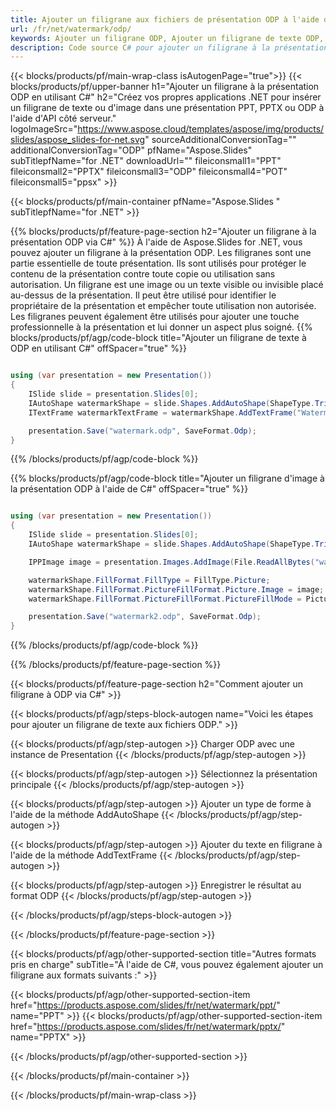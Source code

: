 ```yaml
---
title: Ajouter un filigrane aux fichiers de présentation ODP à l'aide de .NET
url: /fr/net/watermark/odp/
keywords: Ajouter un filigrane ODP, Ajouter un filigrane de texte ODP, Ajouter un filigrane d'image ODP
description: Code source C# pour ajouter un filigrane à la présentation ODP.
---
```


{{< blocks/products/pf/main-wrap-class isAutogenPage="true">}}
{{< blocks/products/pf/upper-banner h1="Ajouter un filigrane à la présentation ODP en utilisant C#" h2="Créez vos propres applications .NET pour insérer un filigrane de texte ou d'image dans une présentation PPT, PPTX ou ODP à l'aide d'API côté serveur." logoImageSrc="https://www.aspose.cloud/templates/aspose/img/products/slides/aspose_slides-for-net.svg" sourceAdditionalConversionTag="" additionalConversionTag="ODP" pfName="Aspose.Slides" subTitlepfName="for .NET" downloadUrl="" fileiconsmall1="PPT" fileiconsmall2="PPTX" fileiconsmall3="ODP" fileiconsmall4="POT" fileiconsmall5="ppsx" >}}

{{< blocks/products/pf/main-container pfName="Aspose.Slides " subTitlepfName="for .NET" >}}

{{% blocks/products/pf/feature-page-section  h2="Ajouter un filigrane à la présentation ODP via C#" %}}
À l'aide de Aspose.Slides for .NET, vous pouvez ajouter un filigrane à la présentation ODP. Les filigranes sont une partie essentielle de toute présentation. Ils sont utilisés pour protéger le contenu de la présentation contre toute copie ou utilisation sans autorisation. Un filigrane est une image ou un texte visible ou invisible placé au-dessus de la présentation. Il peut être utilisé pour identifier le propriétaire de la présentation et empêcher toute utilisation non autorisée. Les filigranes peuvent également être utilisés pour ajouter une touche professionnelle à la présentation et lui donner un aspect plus soigné. 
{{% blocks/products/pf/agp/code-block title="Ajouter un filigrane de texte à ODP en utilisant C#" offSpacer="true" %}}

```cs

using (var presentation = new Presentation())
{
    ISlide slide = presentation.Slides[0];
    IAutoShape watermarkShape = slide.Shapes.AddAutoShape(ShapeType.Triangle, 0, 0, 0, 0);
    ITextFrame watermarkTextFrame = watermarkShape.AddTextFrame("Watermark");

    presentation.Save("watermark.odp", SaveFormat.Odp);
}
```

{{% /blocks/products/pf/agp/code-block %}}

{{% blocks/products/pf/agp/code-block title="Ajouter un filigrane d'image à la présentation ODP à l'aide de C#" offSpacer="true" %}}

```cs

using (var presentation = new Presentation())
{
    ISlide slide = presentation.Slides[0];
    IAutoShape watermarkShape = slide.Shapes.AddAutoShape(ShapeType.Triangle, 0, 0, 0, 0);

    IPPImage image = presentation.Images.AddImage(File.ReadAllBytes("watermark.png"));

    watermarkShape.FillFormat.FillType = FillType.Picture;
    watermarkShape.FillFormat.PictureFillFormat.Picture.Image = image;
    watermarkShape.FillFormat.PictureFillFormat.PictureFillMode = PictureFillMode.Stretch;

    presentation.Save("watermark2.odp", SaveFormat.Odp);
}
```

{{% /blocks/products/pf/agp/code-block %}}

{{% /blocks/products/pf/feature-page-section %}}

{{< blocks/products/pf/feature-page-section  h2="Comment ajouter un filigrane à ODP via C#" >}}

{{< blocks/products/pf/agp/steps-block-autogen name="Voici les étapes pour ajouter un filigrane de texte aux fichiers ODP." >}}

{{< blocks/products/pf/agp/step-autogen >}}
Charger ODP avec une instance de Presentation
{{< /blocks/products/pf/agp/step-autogen >}}

{{< blocks/products/pf/agp/step-autogen >}}
Sélectionnez la présentation principale
{{< /blocks/products/pf/agp/step-autogen >}}

{{< blocks/products/pf/agp/step-autogen >}}
Ajouter un type de forme à l'aide de la méthode AddAutoShape
{{< /blocks/products/pf/agp/step-autogen >}}

{{< blocks/products/pf/agp/step-autogen >}}
Ajouter du texte en filigrane à l'aide de la méthode AddTextFrame
{{< /blocks/products/pf/agp/step-autogen >}}

{{< blocks/products/pf/agp/step-autogen >}}
Enregistrer le résultat au format ODP
{{< /blocks/products/pf/agp/step-autogen >}}

{{< /blocks/products/pf/agp/steps-block-autogen >}}

{{< /blocks/products/pf/feature-page-section >}}

{{< blocks/products/pf/agp/other-supported-section title="Autres formats pris en charge" subTitle="À l'aide de C#, vous pouvez également ajouter un filigrane aux formats suivants :" >}}

{{< blocks/products/pf/agp/other-supported-section-item href="https://products.aspose.com/slides/fr/net/watermark/ppt/" name="PPT" >}}
{{< blocks/products/pf/agp/other-supported-section-item href="https://products.aspose.com/slides/fr/net/watermark/pptx/" name="PPTX" >}}


{{< /blocks/products/pf/agp/other-supported-section >}}

{{< /blocks/products/pf/main-container >}}
    
{{< /blocks/products/pf/main-wrap-class >}}